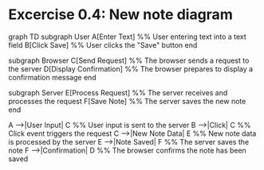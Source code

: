 # Excercise 0.4: New note diagram
graph TD
  subgraph User
    A[Enter Text]          %% User entering text into a text field
    B[Click Save]         %% User clicks the "Save" button
  end

  subgraph Browser
    C[Send Request]       %% The browser sends a request to the server
    D[Display Confirmation] %% The browser prepares to display a confirmation message
  end

  subgraph Server
    E[Process Request]    %% The server receives and processes the request
    F[Save Note]          %% The server saves the new note
  end

  A -->|User Input| C     %% User input is sent to the server
  B -->|Click| C          %% Click event triggers the request
  C -->|New Note Data| E  %% New note data is processed by the server
  E -->|Note Saved| F    %% The server saves the note
  F -->|Confirmation| D  %% The browser confirms the note has been saved
